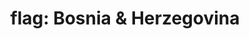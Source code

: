 ---
layout: flags
title: "flag: Bosnia & Herzegovina"
emoji: flag_bosnia_and_herzegovina
permalink: 🇧🇦.html
---